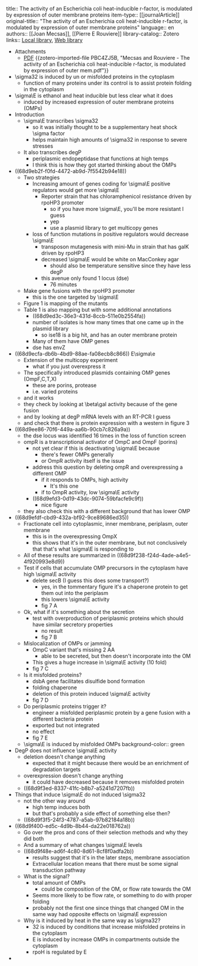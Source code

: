 title:: The activity of an Escherichia coli heat-inducible r-factor, is modulated by expression of outer membrane proteins
item-type:: [[journalArticle]]
original-title:: "The activity of an Escherichia coli heat-inducible r-factor, is modulated by expression of outer membrane proteins"
language:: en
authors:: [[Joan Mecsas]], [[Pierre E Rouviere]]
library-catalog:: Zotero
links:: [Local library](zotero://select/library/items/XUBHGRZF), [Web library](https://www.zotero.org/users/6106196/items/XUBHGRZF)

- Attachments
	- [PDF](zotero://select/library/items/PBC4ZJ5B) {{zotero-imported-file PBC4ZJ5B, "Mecsas and Rouviere - The activity of an Escherichia coli heat-inducible r-factor, is modulated by expression of outer mem.pdf"}}
- \sigma32 is induced by un or misfolded proteins in the cytoplasm
	- function of many proteins under its control is to assist protein folding in the cytoplasm
- \sigma\E is ethanol and heat inducible but less clear what it does
	- induced by increased expression of outer membrane proteins (OMPs)
- Introduction
	- \sigma\E transcribes \sigma32
		- so it was initially thought to be a supplementary heat shock \sigma factor
		- helps maintain high amounts of \sigma32 in response to severe stresses
	- It also transcribes degP
		- periplasmic endopeptidase that functions at high temps
		- I think this is how they got started thinking about the OMPs
- ((68d9eb2f-f0fd-4472-ab9d-7f5542b94e18))
	- Two strategies
		- Increasing amount of genes coding for \sigma\E positive regulators would get more \sigma\E
			- Reporter strain that has chloramphenicol resistance driven by rpoHP3 promoter
				- so if you have more \sigma\E, you'll be more resistant I guess
				- yep
				- use a plasmid library to get multicopy genes
		- loss of function mutations in positive regulators would decrease \sigma\E
			- transposon mutagenesis with mini-Mu in strain that has galK driven by rpoHP3
			- decreased \sigma\E would be white on MacConkey agar
				- should also be temperature sensitive since they have less degP
			- this avenue only found 1 locus (dse)
				- 76 minutes
	- Make gene fusions with the rpoHP3 promoter
		- this is the one targeted by \sigma\E
	- Figure 1 is mapping of the mutants
	- Table 1 is also mapping but with some additional annotations
		- ((68d9ed3c-36e3-431d-8ccb-511e0b2554fa))
		- number of isolates is how many times that one came up in the plasmid library
			- so ise18 is a big hit, and has an outer membrane protein
		- Many of them have OMP genes
		- dse has envZ
- ((68d9ecfa-db6b-4bd9-88ae-fa08ecb8c866)) E\sigma\e
	- Extension of the multicopy experiment
		- what if you just overexpress it
	- The specifically introduced plasmids containing OMP genes (OmpF,C,T,X)
		- these are porins, protease
		- i.e. varied proteins
	- and it works
	- they check by looking at \beta\gal activity because of the gene fusion
	- and by looking at degP mRNA levels with an RT-PCR I guess
	- and check that there is protein expression with a western in figure 3
- ((68d9ee86-70f6-449a-aa6b-90cb7c826a9a))
	- the dse locus was identified 16 times in the loss of function screen
	- ompR is a transcriptional activator of OmpC and OmpF (porins)
		- not yet clear if this is deactivating \sigma\E because
			- there's fewer OMPs generally
			- or OmpR activity itself is the issue
		- address this question by deleting ompR and overexpressing a different OMP
			- if it responds to OMPs, high activity
				- It's this one
			- if to OmpR activity, low \sigma\E activity
		- ((68d9efd3-0d19-43dc-9074-59bfacfe9c9f))
			- nice figure
	- they also check this with a different background that has lower OMP
- ((68d9efdf-cbd9-432a-bf92-9ce89686ed35))
	- Fractionate cell into cytoplasmic, inner membrane, periplasm, outer membrane
		- this is in the overexpressing OmpX
		- this shows that it's in the outer membrane, but not conclusively that that's what \sigma\E is responding to
	- All of these results are summarized in ((68d9f238-f24d-4ade-a4e5-4f920993e8d9))
	- Test if cells that accumulate OMP precursors in the cytoplasm have high \sigma\E activity
		- delete secB (I guess this does some transport?)
			- yes, in the tommentary figure it's a chaperone protein to get them out into the periplasm
			- this lowers \sigma\E activity
			- fig 7 A
	- Ok, what if it's something about the secretion
		- test with overproduction of periplasmic proteins which should have similar secretory properties
			- no result
			- fig 7 B
	- Mislocalization of OMPs or jamming
		- OmpC variant that's missing 2 AA
			- able to be secreted, but then doesn't incorporate into the OM
		- This gives a huge increase in \sigma\E activity (10 fold)
		- fig 7 C
	- Is it misfolded proteins?
		- dsbA gene facilitates disulfide bond formation
		- folding chaperone
		- deletion of this protein induced \sigma\E activity
		- fig 7 D
	- Do periplasmic proteins trigger it?
		- engineer a misfolded periplasmic protein by a gene fusion with a different bacteria protein
		- exported but not integrated
		- no effect
		- fig 7 E
	- \sigma\E is induced by misfolded OMPs
	  background-color:: green
- DegP does not influence \sigma\E activity
	- deletion doesn't change anything
		- expected that it might because there would be an enrichment of degradation targets
	- overexpression doesn't change anything
		- it could have decreased because it removes misfolded protein
	- ((68d9f3ed-8337-41fc-b8b7-a5241d7207fb))
- Things that induce \sigma\E do not induced \sigma32
	- not the other way around
		- high temp induces both
		- but that's probably a side effect of something else then?
	- ((68d9f3f5-24f3-4787-a5ab-97b82184a18b))
- ((68d9f400-ed5c-4d9b-8b44-da22e018762a))
	- Go over the pros and cons of their selection methods and why they did both
	- And a summary of what changes \sigma\E levels
	- ((68d9f48e-ad6f-4c80-8d61-8cf8f0adfa2b))
		- results suggest that it's in the later steps, membrane association
		- Extracellular location means that there must be some signal transduction pathway
	- What is the signal?
		- total amount of OMPs
			- could be composition of the OM, or flow rate towards the OM
		- Seems more likely to be flow rate, or something to do with proper folding
		- probably not the first one since things that changed OM in the same way had opposite effects on \sigma\E expression
	- Why is it induced by heat in the same way as \sigma32?
		- 32 is induced by conditions that increase misfolded proteins in the cytoplasm
		- E is induced by increase OMPs in compartments outside the cytoplasm
		- rpoH is regulated by E
-